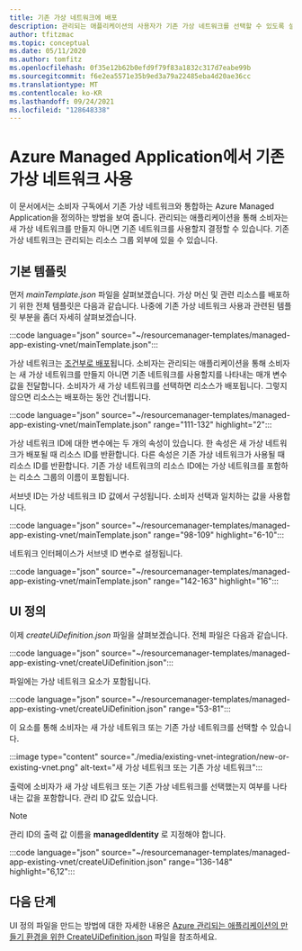 ```yaml
---
title: 기존 가상 네트워크에 배포
description: 관리되는 애플리케이션의 사용자가 기존 가상 네트워크를 선택할 수 있도록 설정하는 방법을 설명합니다. 가상 네트워크는 관리되는 애플리케이션 외부에 있을 수 있습니다.
author: tfitzmac
ms.topic: conceptual
ms.date: 05/11/2020
ms.author: tomfitz
ms.openlocfilehash: 0f35e12b62b0efd9f79f83a1832c317d7eabe99b
ms.sourcegitcommit: f6e2ea5571e35b9ed3a79a22485eba4d20ae36cc
ms.translationtype: MT
ms.contentlocale: ko-KR
ms.lasthandoff: 09/24/2021
ms.locfileid: "128648338"
---
```

# <a name="use-existing-virtual-network-with-azure-managed-applications"></a>Azure Managed Application에서 기존 가상 네트워크 사용

이 문서에서는 소비자 구독에서 기존 가상 네트워크와 통합하는 Azure Managed Application을 정의하는 방법을 보여 줍니다. 관리되는 애플리케이션을 통해 소비자는 새 가상 네트워크를 만들지 아니면 기존 네트워크를 사용할지 결정할 수 있습니다. 기존 가상 네트워크는 관리되는 리소스 그룹 외부에 있을 수 있습니다.

## <a name="main-template"></a>기본 템플릿

먼저 _mainTemplate.json_ 파일을 살펴보겠습니다. 가상 머신 및 관련 리소스를 배포하기 위한 전체 템플릿은 다음과 같습니다. 나중에 기존 가상 네트워크 사용과 관련된 템플릿 부분을 좀더 자세히 살펴보겠습니다.

:::code language="json" source="~/resourcemanager-templates/managed-app-existing-vnet/mainTemplate.json":::

가상 네트워크는 [조건부로 배포](../templates/conditional-resource-deployment.md)됩니다. 소비자는 관리되는 애플리케이션을 통해 소비자는 새 가상 네트워크를 만들지 아니면 기존 네트워크를 사용할지를 나타내는 매개 변수 값을 전달합니다. 소비자가 새 가상 네트워크를 선택하면 리소스가 배포됩니다. 그렇지 않으면 리소스는 배포하는 동안 건너뜁니다.

:::code language="json" source="~/resourcemanager-templates/managed-app-existing-vnet/mainTemplate.json" range="111-132" highlight="2":::

가상 네트워크 ID에 대한 변수에는 두 개의 속성이 있습니다. 한 속성은 새 가상 네트워크가 배포될 때 리소스 ID를 반환합니다. 다른 속성은 기존 가상 네트워크가 사용될 때 리소스 ID를 반환합니다. 기존 가상 네트워크의 리소스 ID에는 가상 네트워크를 포함하는 리소스 그룹의 이름이 포함됩니다.

서브넷 ID는 가상 네트워크 ID 값에서 구성됩니다. 소비자 선택과 일치하는 값을 사용합니다.

:::code language="json" source="~/resourcemanager-templates/managed-app-existing-vnet/mainTemplate.json" range="98-109" highlight="6-10":::

네트워크 인터페이스가 서브넷 ID 변수로 설정됩니다.

:::code language="json" source="~/resourcemanager-templates/managed-app-existing-vnet/mainTemplate.json" range="142-163" highlight="16":::

## <a name="ui-definition"></a>UI 정의

이제 _createUiDefinition.json_ 파일을 살펴보겠습니다. 전체 파일은 다음과 같습니다.

:::code language="json" source="~/resourcemanager-templates/managed-app-existing-vnet/createUiDefinition.json":::

파일에는 가상 네트워크 요소가 포함됩니다.

:::code language="json" source="~/resourcemanager-templates/managed-app-existing-vnet/createUiDefinition.json" range="53-81":::

이 요소를 통해 소비자는 새 가상 네트워크 또는 기존 가상 네트워크를 선택할 수 있습니다.

:::image type="content" source="./media/existing-vnet-integration/new-or-existing-vnet.png" alt-text="새 가상 네트워크 또는 기존 가상 네트워크":::

출력에 소비자가 새 가상 네트워크 또는 기존 가상 네트워크를 선택했는지 여부를 나타내는 값을 포함합니다. 관리 ID 값도 있습니다.

> [!NOTE]
> 관리 ID의 출력 값 이름을 **managedIdentity** 로 지정해야 합니다.

:::code language="json" source="~/resourcemanager-templates/managed-app-existing-vnet/createUiDefinition.json" range="136-148" highlight="6,12":::

## <a name="next-steps"></a>다음 단계

UI 정의 파일을 만드는 방법에 대한 자세한 내용은 [Azure 관리되는 애플리케이션의 만들기 환경을 위한 CreateUiDefinition.json](create-uidefinition-overview.md) 파일을 참조하세요.
